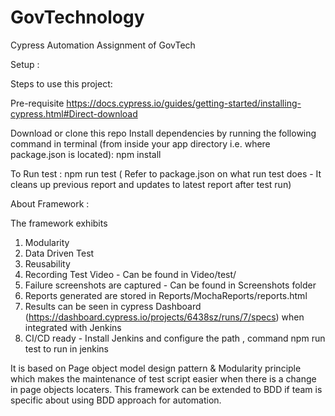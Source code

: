 # GovTechnology
Cypress Automation Assignment of GovTech

Setup :

Steps to use this project:

Pre-requisite 
https://docs.cypress.io/guides/getting-started/installing-cypress.html#Direct-download

Download or clone this repo
Install dependencies by running the following command in terminal (from inside your app directory i.e. where package.json is located): 
npm install

To Run test :
npm run test ( Refer to package.json on what run test does - It cleans up previous report and updates to latest report after test run)

About Framework :

The framework exhibits 
1. Modularity  
2. Data Driven Test
3. Reusability 
4. Recording Test Video - Can be found in Video/test/
5. Failure screenshots are captured - Can be found in Screenshots folder
6. Reports generated are stored in Reports/MochaReports/reports.html 
7. Results can be seen in cypress Dashboard (https://dashboard.cypress.io/projects/6438sz/runs/7/specs) when integrated with Jenkins
8. CI/CD ready - Install Jenkins and configure the path , command npm run test to run in jenkins


It is based on Page object model design pattern & Modularity principle which makes the maintenance of test script easier when there is a change in page objects locaters.
This framework can be extended to BDD if team is specific about using BDD approach for automation. 

